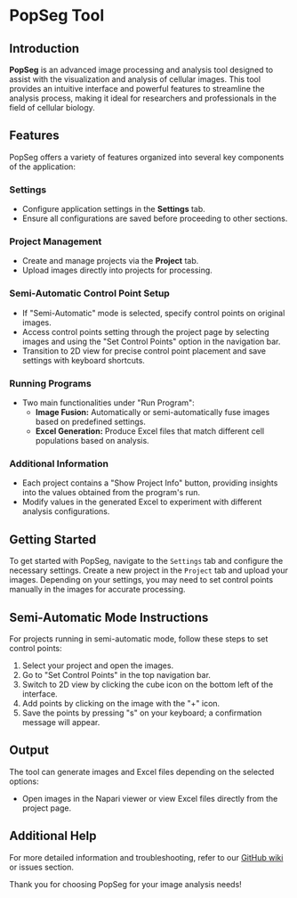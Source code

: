 # PopSeg Tool

## Introduction
**PopSeg** is an advanced image processing and analysis tool designed to assist with the visualization and analysis of cellular images. This tool provides an intuitive interface and powerful features to streamline the analysis process, making it ideal for researchers and professionals in the field of cellular biology.

## Features
PopSeg offers a variety of features organized into several key components of the application:

### Settings
- Configure application settings in the **Settings** tab.
- Ensure all configurations are saved before proceeding to other sections.

### Project Management
- Create and manage projects via the **Project** tab.
- Upload images directly into projects for processing.

### Semi-Automatic Control Point Setup
- If "Semi-Automatic" mode is selected, specify control points on original images.
- Access control points setting through the project page by selecting images and using the "Set Control Points" option in the navigation bar.
- Transition to 2D view for precise control point placement and save settings with keyboard shortcuts.

### Running Programs
- Two main functionalities under "Run Program":
  - **Image Fusion:** Automatically or semi-automatically fuse images based on predefined settings.
  - **Excel Generation:** Produce Excel files that match different cell populations based on analysis.

### Additional Information
- Each project contains a "Show Project Info" button, providing insights into the values obtained from the program's run.
- Modify values in the generated Excel to experiment with different analysis configurations.

## Getting Started
To get started with PopSeg, navigate to the `Settings` tab and configure the necessary settings. Create a new project in the `Project` tab and upload your images. Depending on your settings, you may need to set control points manually in the images for accurate processing.

## Semi-Automatic Mode Instructions
For projects running in semi-automatic mode, follow these steps to set control points:
1. Select your project and open the images.
2. Go to "Set Control Points" in the top navigation bar.
3. Switch to 2D view by clicking the cube icon on the bottom left of the interface.
4. Add points by clicking on the image with the "+" icon.
5. Save the points by pressing "s" on your keyboard; a confirmation message will appear.

## Output
The tool can generate images and Excel files depending on the selected options:
- Open images in the Napari viewer or view Excel files directly from the project page.

## Additional Help
For more detailed information and troubleshooting, refer to our [GitHub wiki](https://github.com/YourGitHubUsername/PopSeg/wiki) or issues section.

Thank you for choosing PopSeg for your image analysis needs!


